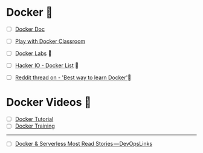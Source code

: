 # Docker :whale: 
- [ ] [Docker Doc](https://docs.docker.com/engine/tutorials/networkingcontainers/#add-containers-to-a-network)
- [ ] [Play with Docker Classroom](http://training.play-with-docker.com/)

- [ ] [Docker Labs](https://github.com/docker/labs) :whale: 
- [ ] [Hacker IO - Docker List](https://hackr.io/tutorials/learn-docker) :whale: 
- [ ] [Reddit thread on - 'Best way to learn Docker'](https://www.reddit.com/r/docker/comments/6ej6ic/best_way_to_learn_docker/):whale: 

# Docker Videos :whale: 

- [ ] [Docker Tutorial](https://www.youtube.com/playlist?list=PL5eJgcQ87sgeqqOSmoDhCSyLk3kOu12tg)
- [ ] [Docker Training](https://www.youtube.com/playlist?list=PLea0WJq13cnDsF4MrbNaw3b4jI0GT9yKt)
 
 ---
 - [ ] [Docker & Serverless Most Read Stories — DevOpsLinks](https://hackernoon.com/docker-serverless-most-read-stories-devopslinks-15f9bb808ad2)
